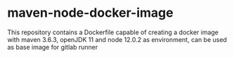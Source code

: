 # maven-node-docker-image
This repository contains a Dockerfile capable of creating a docker image with maven 3.6.3, openJDK 11 and node 12.0.2 as environment, can be used as base image for gitlab runner
